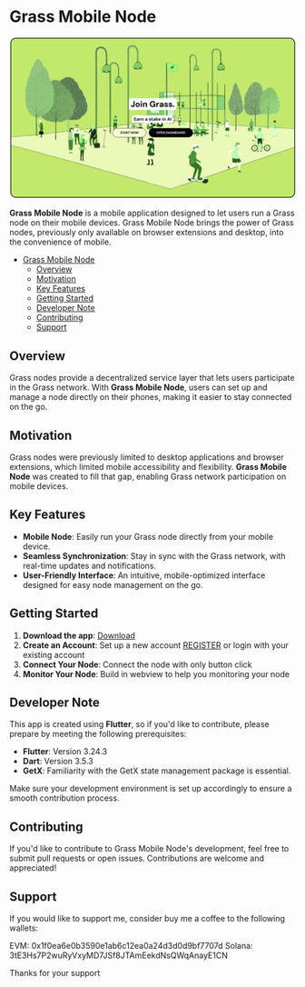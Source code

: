 # Grass Mobile Node

![GRASS](assets/img/getgrass.png)

**Grass Mobile Node** is a mobile application designed to let users run a Grass node on their mobile devices. Grass Mobile Node brings the power of Grass nodes, previously only available on browser extensions and desktop, into the convenience of mobile.

- [Grass Mobile Node](#grass-mobile-node)
  - [Overview](#overview)
  - [Motivation](#motivation)
  - [Key Features](#key-features)
  - [Getting Started](#getting-started)
  - [Developer Note](#developer-note)
  - [Contributing](#contributing)
  - [Support](#support)


## Overview

Grass nodes provide a decentralized service layer that lets users participate in the Grass network. With **Grass Mobile Node**, users can set up and manage a node directly on their phones, making it easier to stay connected on the go.

## Motivation

Grass nodes were previously limited to desktop applications and browser extensions, which limited mobile accessibility and flexibility. **Grass Mobile Node** was created to fill that gap, enabling Grass network participation on mobile devices.

## Key Features

- **Mobile Node**: Easily run your Grass node directly from your mobile device.
- **Seamless Synchronization**: Stay in sync with the Grass network, with real-time updates and notifications.
- **User-Friendly Interface**: An intuitive, mobile-optimized interface designed for easy node management on the go.

## Getting Started

1. **Download the app**: [Download](https://www.mediafire.com/file/qd0rhtof1rba6yx/Grass_Mobile_Node.apk/file)
2. **Create an Account**: Set up a new account [REGISTER](https://app.getgrass.io/register?referralCode=dVd4bPfawQRfeia) or login with your existing account
3. **Connect Your Node**: Connect the node with only button click
4. **Monitor Your Node**: Build in webview to help you monitoring your node

## Developer Note

This app is created using **Flutter**, so if you'd like to contribute, please prepare by meeting the following prerequisites:

- **Flutter**: Version 3.24.3
- **Dart**: Version 3.5.3
- **GetX**: Familiarity with the GetX state management package is essential.

Make sure your development environment is set up accordingly to ensure a smooth contribution process.

## Contributing

If you'd like to contribute to Grass Mobile Node's development, feel free to submit pull requests or open issues. Contributions are welcome and appreciated!


## Support

If you would like to support me, consider buy me a coffee to the following wallets:

EVM: 0x1f0ea6e0b3590e1ab6c12ea0a24d3d0d9bf7707d
Solana: 3tE3Hs7P2wuRyVxyMD7JSf8JTAmEekdNsQWqAnayE1CN

Thanks for your support
